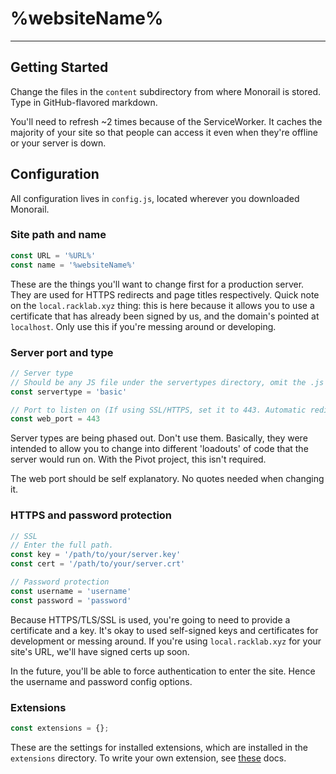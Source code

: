 # %websiteName%
----------

## Getting Started
Change the files in the `content` subdirectory from where Monorail is stored. Type in GitHub-flavored markdown.

You'll need to refresh ~2 times because of the ServiceWorker. It caches the majority of your site so that people can access it even when they're offline or your server is down.

## Configuration
All configuration lives in `config.js`, located wherever you downloaded Monorail.

### Site path and name

```javascript
const URL = '%URL%'
const name = '%websiteName%'
```
These are the things you'll want to change first for a production server. They are used for HTTPS redirects and page titles respectively.
Quick note on the `local.racklab.xyz` thing: this is here because it allows you to use a certificate that has already been signed by us, and the domain's pointed at `localhost`. Only use this if you're messing around or developing.

### Server port and type

```javascript
// Server type
// Should be any JS file under the servertypes directory, omit the .js
const servertype = 'basic'

// Port to listen on (If using SSL/HTTPS, set it to 443. Automatic redirects for port 80 will be set up.)
const web_port = 443
```
Server types are being phased out. Don't use them. Basically, they were intended to allow you to change into different 'loadouts' of code that the server would run on. With the Pivot project, this isn't required.

The web port should be self explanatory. No quotes needed when changing it.

### HTTPS and password protection

```javascript
// SSL
// Enter the full path.
const key = '/path/to/your/server.key'
const cert = '/path/to/your/server.crt'

// Password protection
const username = 'username'
const password = 'password'
```
Because HTTPS/TLS/SSL is used, you're going to need to provide a certificate and a key. It's okay to used self-signed keys and certificates for development or messing around. If you're using `local.racklab.xyz` for your site's URL, we'll have signed certs up soon.

In the future, you'll be able to force authentication to enter the site. Hence the username and password config options.

### Extensions
```javascript
const extensions = {};
```
These are the settings for installed extensions, which are installed in the `extensions` directory. To write your own extension, see [these](https://gist.github.com/leo60228/8be2208e82531e59c36a7a9301b94088) docs.
